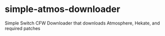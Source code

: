 # simple-atmos-downloader
Simple Switch CFW Downloader that downloads Atmosphere, Hekate, and required patches
